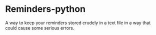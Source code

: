 # Reminders-python
A way to keep your reminders stored crudely in a text file in a way that could cause some serious errors.
